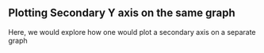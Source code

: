## Plotting Secondary Y axis on the same graph 
Here, we would explore how one would plot a secondary axis on a separate graph

